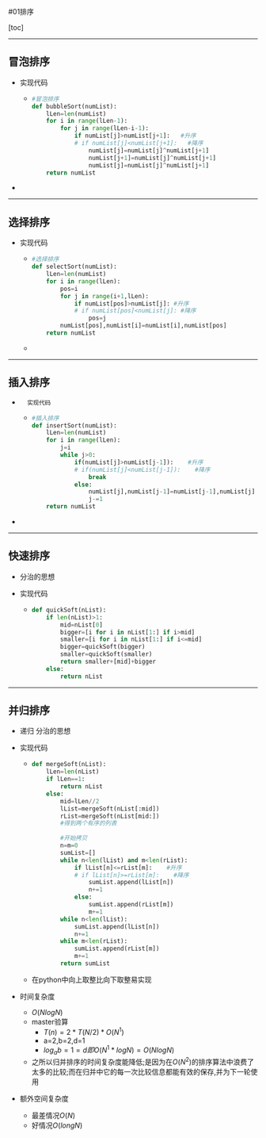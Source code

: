#01排序

[toc]

---

## 冒泡排序

-   实现代码

    -   ```python
        #冒泡排序
        def bubbleSort(numList):
            lLen=len(numList)
            for i in range(lLen-1):
                for j in range(lLen-i-1):
                    if numList[j]>numList[j+1]:   #升序
                    # if numList[j]<numList[j+1]:   #降序
                        numList[j]=numList[j]^numList[j+1]
                        numList[j+1]=numList[j]^numList[j+1]
                        numList[j]=numList[j]^numList[j+1]
            return numList
        ```

-   



---

## 选择排序

*   实现代码

    *   ```python
        #选择排序
        def selectSort(numList):
            lLen=len(numList)
            for i in range(lLen):
                pos=i
                for j in range(i+1,lLen):
                    if numList[pos]>numList[j]: #升序
                    # if numList[pos]<numList[j]: #降序
                        pos=j
                numList[pos],numList[i]=numList[i],numList[pos]
            return numList
        ```

    *   




---

## 插入排序

*   	实现代码

     *    ```python
          #插入排序
          def insertSort(numList):
              lLen=len(numList)
              for i in range(lLen):
                  j=i
                  while j>0:
                      if(numList[j]>numList[j-1]):    #升序
                      # if(numList[j]<numList[j-1]):    #降序
                          break
                      else:
                          numList[j],numList[j-1]=numList[j-1],numList[j]
                          j-=1
              return numList
          ```


*   	

---

## 快速排序

*   分治的思想

*   实现代码
    *   ```python
        def quickSoft(nList):
            if len(nList)>1:
                mid=nList[0]
                bigger=[i for i in nList[1:] if i>mid]
                smaller=[i for i in nList[1:] if i<=mid]
                bigger=quickSoft(bigger)
                smaller=quickSoft(smaller)
                return smaller+[mid]+bigger
            else:
                return nList
        ```



---

## 并归排序

*   递归 分治的思想

*   实现代码

    *   ```python
        def mergeSoft(nList):
            lLen=len(nList)
            if lLen==1:
                return nList
            else:
                mid=lLen//2
                lList=mergeSoft(nList[:mid])
                rList=mergeSoft(nList[mid:])
        		#得到两个有序的列表
                
                #开始拷贝
                n=m=0
                sumList=[]
                while n<len(lList) and m<len(rList):
                    if lList[n]<=rList[m]:    #升序
                    # if lList[n]>=rList[m]:    #降序
                        sumList.append(lList[n])
                        n+=1
                    else:
                        sumList.append(rList[m])
                        m+=1
                while n<len(lList):
                    sumList.append(lList[n])
                    n+=1
                while m<len(rList):
                    sumList.append(rList[m])
                    m+=1
                return sumList
        ```

    *   在python中向上取整比向下取整易实现

*   时间复杂度

    *   $O(NlogN)$
    *   master验算
        *   $T(n)=2*T(N/2)*O(N^1)$
        *   a=2,b=2,d=1
        *   $log_ab=1=d 即 O(N^1*logN)=O(NlogN)$
    *   之所以归并排序的时间复杂度能降低;是因为在$O(N^2)$的排序算法中浪费了太多的比较;而在归并中它的每一次比较信息都能有效的保存,并为下一轮使用

*   额外空间复杂度

    *   最差情况$O(N)$
    *   好情况$O(longN)$
